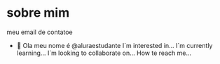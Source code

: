 # sobre mim
meu email de contatoe
- 👋 Ola meu nome é @aluraestudante
I´m interested in...
I´m currently learning...
I´m looking to collaborate on...
How te reach me...
